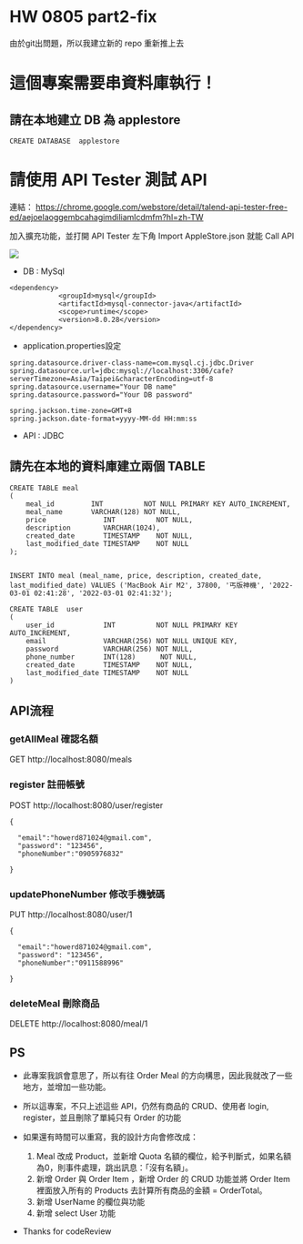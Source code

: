 # HW 0805 part2-fix

由於git出問題，所以我建立新的 repo 重新推上去

# 這個專案需要串資料庫執行！
## 請在本地建立 DB 為 applestore
```
CREATE DATABASE  applestore
```
# 請使用 API Tester 測試 API

連結：
https://chrome.google.com/webstore/detail/talend-api-tester-free-ed/aejoelaoggembcahagimdiliamlcdmfm?hl=zh-TW

加入擴充功能，並打開 API Tester
左下角 Import AppleStore.json 就能 Call API

![](https://i.imgur.com/tdC11GI.png)

* DB : MySql
```
<dependency>
            <groupId>mysql</groupId>
            <artifactId>mysql-connector-java</artifactId>
            <scope>runtime</scope>
            <version>8.0.28</version>
</dependency>
```
* application.properties設定
```
spring.datasource.driver-class-name=com.mysql.cj.jdbc.Driver
spring.datasource.url=jdbc:mysql://localhost:3306/cafe?serverTimezone=Asia/Taipei&characterEncoding=utf-8
spring.datasource.username="Your DB name"
spring.datasource.password="Your DB password"

spring.jackson.time-zone=GMT+8
spring.jackson.date-format=yyyy-MM-dd HH:mm:ss
```
* API : JDBC

## 請先在本地的資料庫建立兩個 TABLE

```=mysql
CREATE TABLE meal
(
    meal_id         INT          NOT NULL PRIMARY KEY AUTO_INCREMENT,
    meal_name       VARCHAR(128) NOT NULL,
    price              INT          NOT NULL,
    description        VARCHAR(1024),
    created_date       TIMESTAMP    NOT NULL,
    last_modified_date TIMESTAMP    NOT NULL
);


INSERT INTO meal (meal_name, price, description, created_date, last_modified_date) VALUES ('MacBook Air M2', 37800, '丐版神機', '2022-03-01 02:41:28', '2022-03-01 02:41:32');
```

```=mysql
CREATE TABLE  user
(
    user_id            INT          NOT NULL PRIMARY KEY AUTO_INCREMENT,
    email              VARCHAR(256) NOT NULL UNIQUE KEY,
    password           VARCHAR(256) NOT NULL,
    phone_number       INT(128)      NOT NULL,
    created_date       TIMESTAMP    NOT NULL,
    last_modified_date TIMESTAMP    NOT NULL
)
```

## API流程

### getAllMeal 確認名額

GET http://localhost:8080/meals

### register 註冊帳號

POST http://localhost:8080/user/register

```json=
{

  "email":"howerd871024@gmail.com",
  "password": "123456",
  "phoneNumber":"0905976832"

}
```

### updatePhoneNumber 修改手機號碼

PUT http://localhost:8080/user/1

```json=
{

  "email":"howerd871024@gmail.com",
  "password": "123456",
  "phoneNumber":"0911588996"

}
```
### deleteMeal 刪除商品
DELETE http://localhost:8080/meal/1

## PS
* 此專案我誤會意思了，所以有往 Order Meal 的方向構思，因此我就改了一些地方，並增加一些功能。

* 所以這專案，不只上述這些 API，仍然有商品的 CRUD、使用者 login, register，並且刪除了單純只有 Order 的功能

* 如果還有時間可以重寫，我的設計方向會修改成：

    1. Meal 改成 Product，並新增 Quota 名額的欄位，給予判斷式，如果名額為0，則事件處理，跳出訊息：「沒有名額」。
    2. 新增 Order 與 Order Item ，新增 Order 的 CRUD 功能並將  Order Item 裡面放入所有的 Products 去計算所有商品的金額 = OrderTotal。
    3. 新增 UserName 的欄位與功能
    4. 新增 select User 功能

* Thanks for codeReview
